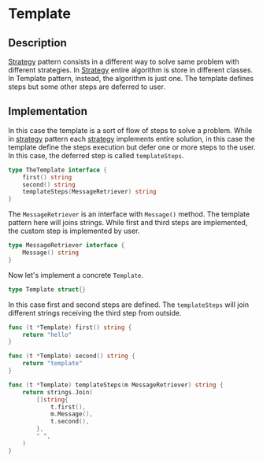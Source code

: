 # Template

## Description

[Strategy](behavioral/strategy) pattern consists in a different way to solve
same problem with different strategies. In [Strategy](behavioral/strategy)
entire algorithm is store in different classes. In Template pattern, instead,
the algorithm is just one. The template defines steps but some other steps are
deferred to user.

## Implementation

In this case the template is a sort of flow of steps to solve a problem. While
in [strategy](behavioral/strategy) pattern each [strategy](behavioral/strategy)
implements entire solution, in this case the template define the steps
execution but defer one or more steps to the user. In this case, the deferred
step is called `templateSteps`.

```go
type TheTemplate interface {
	first() string
	second() string
	templateSteps(MessageRetriever) string
}
```

The `MessageRetriever` is an interface with `Message()` method. The template
pattern here will joins strings. While first and third steps are implemented,
the custom step is implemented by user.

```go
type MessageRetriever interface {
	Message() string
}
```

Now let's implement a concrete `Template`.

```go
type Template struct{}
```

In this case first and second steps are defined. The `templateSteps` will join
different strings receiving the third step from outside.

```go
func (t *Template) first() string {
	return "hello"
}

func (t *Template) second() string {
	return "template"
}
```

```go
func (t *Template) templateSteps(m MessageRetriever) string {
	return strings.Join(
		[]string{
			t.first(),
			m.Message(),
			t.second(),
		},
		" ",
	)
}
```
